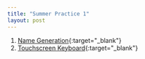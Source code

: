 ```yaml
---
title: "Summer Practice 1"
layout: post
---
```


1. [Name Generation](https://open.kattis.com/problems/namegeneration){:target="_blank"}
2. [Touchscreen Keyboard](https://open.kattis.com/problems/touchscreenkeyboard){:target="_blank"}
